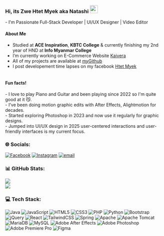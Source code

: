 
<h3>Hi, its Zwe Htet Myek aka Natashi <img src="https://github.githubassets.com/assets/electron-fef70acde3b4.png" width="25" />
</h3>
- I'm Passionate Full-Stack Developer | UI/UX Designer | Video Editor

<h4>About Me</h4>

- Studied at **ACE Inspiration**, **KBTC College** & currently finishing my 2nd year of HND at **Info Myanmar College**</br>
- I’m currently working on E-Commerce Website [Kaivera](https://kaivera23.wuaze.com) </br>
- All of my projects are available at [myGithub](https://github.com/natashi-pn) </br>
- I post developement time lapses on my facebook [Htet Myek](https://www.facebook.com/share/1ASE4immeE/?mibextid=wwXIfr) </br></br>

<h4>Fun facts!</h4> 
- I love to play Piano and Guitar and been playing since 2022 so I'm quite good at it 😼.</br>
- I've been doing motion graphic edits with After Effects, Alightmotion for decades. </br>
- Started exploring Photoshop in 2023 and now use it regularly for graphic designs. </br>
- Jumped into UI/UX design in 2025 user-centered interactions and user-friendly interfaces is my current focus. </br>


### 🌐 Socials:
[![Facebook](https://img.shields.io/badge/Facebook-%231877F2.svg?logo=Facebook&logoColor=white)](https://www.facebook.com/share/1ASE4immeE/?mibextid=wwXIfr) [![Instagram](https://img.shields.io/badge/Instagram-%23E4405F.svg?logo=Instagram&logoColor=white)](https://instagram.com/natashi_pn) [![email](https://img.shields.io/badge/Email-D14836?logo=gmail&logoColor=white)](mailto:davleo104337@gmail.com) 

### 📊 GitHub Stats:
![](https://nirzak-streak-stats.vercel.app/?user=natashi-pn&theme=ambient_gradient&hide_border=true)<br/>
![](https://github-readme-stats.vercel.app/api/top-langs/?username=natashi-pn&theme=ambient_gradient&hide_border=true&include_all_commits=false&count_private=false&layout=compact)

### 💻 Tech Stack:
![Java](https://img.shields.io/badge/java-%23ED8B00.svg?style=for-the-badge&logo=openjdk&logoColor=white) ![JavaScript](https://img.shields.io/badge/javascript-%23323330.svg?style=for-the-badge&logo=javascript&logoColor=%23F7DF1E) ![HTML5](https://img.shields.io/badge/html5-%23E34F26.svg?style=for-the-badge&logo=html5&logoColor=white) ![CSS3](https://img.shields.io/badge/css3-%231572B6.svg?style=for-the-badge&logo=css3&logoColor=white) ![PHP](https://img.shields.io/badge/php-%23777BB4.svg?style=for-the-badge&logo=php&logoColor=white) ![Python](https://img.shields.io/badge/python-3670A0?style=for-the-badge&logo=python&logoColor=ffdd54) ![Bootstrap](https://img.shields.io/badge/bootstrap-%238511FA.svg?style=for-the-badge&logo=bootstrap&logoColor=white) ![jQuery](https://img.shields.io/badge/jquery-%230769AD.svg?style=for-the-badge&logo=jquery&logoColor=white) ![React](https://img.shields.io/badge/react-%2320232a.svg?style=for-the-badge&logo=react&logoColor=%2361DAFB) ![TailwindCSS](https://img.shields.io/badge/tailwindcss-%2338B2AC.svg?style=for-the-badge&logo=tailwind-css&logoColor=white) ![Spring](https://img.shields.io/badge/spring-%236DB33F.svg?style=for-the-badge&logo=spring&logoColor=white) ![Apache](https://img.shields.io/badge/apache-%23D42029.svg?style=for-the-badge&logo=apache&logoColor=white) ![Apache Tomcat](https://img.shields.io/badge/apache%20tomcat-%23F8DC75.svg?style=for-the-badge&logo=apache-tomcat&logoColor=black) ![MariaDB](https://img.shields.io/badge/MariaDB-003545?style=for-the-badge&logo=mariadb&logoColor=white) ![MySQL](https://img.shields.io/badge/mysql-4479A1.svg?style=for-the-badge&logo=mysql&logoColor=white) ![Adobe After Effects](https://img.shields.io/badge/Adobe%20After%20Effects-9999FF.svg?style=for-the-badge&logo=Adobe%20After%20Effects&logoColor=white) ![Adobe Photoshop](https://img.shields.io/badge/adobe%20photoshop-%2331A8FF.svg?style=for-the-badge&logo=adobe%20photoshop&logoColor=white) ![Adobe Premiere Pro](https://img.shields.io/badge/Adobe%20Premiere%20Pro-9999FF.svg?style=for-the-badge&logo=Adobe%20Premiere%20Pro&logoColor=white) ![Figma](https://img.shields.io/badge/figma-%23F24E1E.svg?style=for-the-badge&logo=figma&logoColor=white)






